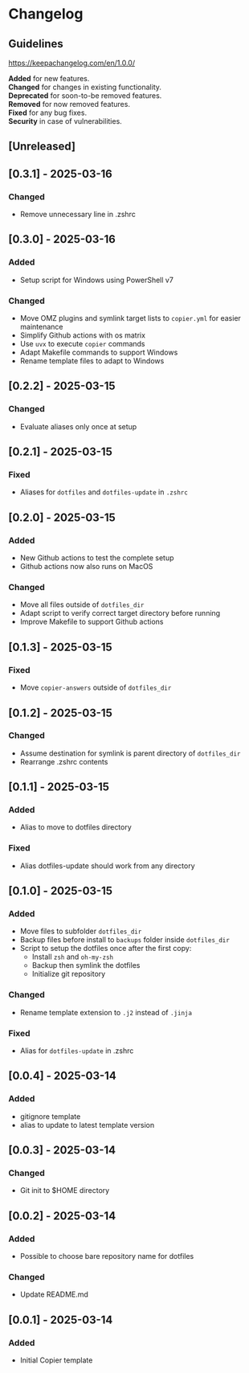 # Changelog

## Guidelines

https://keepachangelog.com/en/1.0.0/

**Added** for new features.\
**Changed** for changes in existing functionality.\
**Deprecated** for soon-to-be removed features.\
**Removed** for now removed features.\
**Fixed** for any bug fixes.\
**Security** in case of vulnerabilities.

## [Unreleased]

## [0.3.1] - 2025-03-16

### Changed

- Remove unnecessary line in .zshrc

## [0.3.0] - 2025-03-16

### Added

- Setup script for Windows using PowerShell v7

### Changed

- Move OMZ plugins and symlink target lists to `copier.yml` for easier maintenance
- Simplify Github actions with os matrix
- Use `uvx` to execute `copier` commands
- Adapt Makefile commands to support Windows
- Rename template files to adapt to Windows

## [0.2.2] - 2025-03-15

### Changed

- Evaluate aliases only once at setup

## [0.2.1] - 2025-03-15

### Fixed

- Aliases for `dotfiles` and `dotfiles-update` in `.zshrc`

## [0.2.0] - 2025-03-15

### Added

- New Github actions to test the complete setup
- Github actions now also runs on MacOS

### Changed

- Move all files outside of `dotfiles_dir`
- Adapt script to verify correct target directory before running
- Improve Makefile to support Github actions

## [0.1.3] - 2025-03-15

### Fixed

- Move `copier-answers` outside of `dotfiles_dir`

## [0.1.2] - 2025-03-15

### Changed

- Assume destination for symlink is parent directory of `dotfiles_dir`
- Rearrange .zshrc contents

## [0.1.1] - 2025-03-15

### Added

- Alias to move to dotfiles directory

### Fixed

- Alias dotfiles-update should work from any directory

## [0.1.0] - 2025-03-15

### Added

- Move files to subfolder `dotfiles_dir`
- Backup files before install to `backups` folder inside `dotfiles_dir`
- Script to setup the dotfiles once after the first copy:
  - Install `zsh` and `oh-my-zsh`
  - Backup then symlink the dotfiles
  - Initialize git repository

### Changed

- Rename template extension to `.j2` instead of `.jinja`

### Fixed

- Alias for `dotfiles-update` in .zshrc

## [0.0.4] - 2025-03-14

### Added

- gitignore template
- alias to update to latest template version

## [0.0.3] - 2025-03-14

### Changed

- Git init to $HOME directory

## [0.0.2] - 2025-03-14

### Added

- Possible to choose bare repository name for dotfiles

### Changed

- Update README.md

## [0.0.1] - 2025-03-14

### Added

- Initial Copier template
